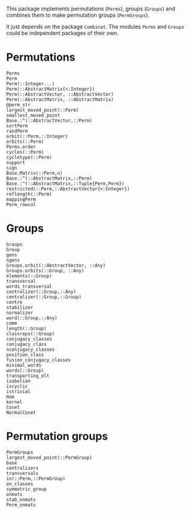 This package implements permutations (`Perms`), groups (`Groups`) and combines
them to make permutation groups (`PermGroups`). 

It just depends on the package `Combinat`. The modules `Perms` and `Groups`
could be independent packages of their own.

# Permutations
```@docs
Perms
Perm
Perm(::Integer...)
Perm(::AbstractMatrix{<:Integer})
Perm(::AbstractVector, ::AbstractVector)
Perm(::AbstractMatrix, ::AbstractMatrix)
@perm_str
largest_moved_point(::Perm)
smallest_moved_point
Base.:^(::AbstractVector,::Perm) 
sortPerm
randPerm
orbit(::Perm,::Integer)
orbits(::Perm)
Perms.order
cycles(::Perm)
cycletype(::Perm)
support
sign
Base.Matrix(::Perm,n)
Base.:^(::AbstractMatrix,::Perm)
Base.:^(::AbstractMatrix,::Tuple{Perm,Perm})
restricted(::Perm,::AbstractVector{<:Integer})
reflength(::Perm)
mappingPerm
Perm_rowcol
```
# Groups
```@docs
Groups
Group
gens
ngens
Groups.orbit(::AbstractVector, ::Any)
Groups.orbits(::Group, ::Any)
elements(::Group)
transversal
words_transversal
centralizer(::Group,::Any)
centralizer(::Group,::Group)
centre
stabilizer
normalizer
word(::Group,::Any)
comm
length(::Group)
classreps(::Group)
conjugacy_classes
conjugacy_class
nconjugacy_classes
position_class
fusion_conjugacy_classes
minimal_words
words(::Group)
transporting_elt
isabelian
iscyclic
istrivial
Hom
kernel
Coset
NormalCoset
```
# Permutation groups
```@docs
PermGroups
largest_moved_point(::PermGroup)
base
centralizers
transversals
in(::Perm,::PermGroup)
on_classes
symmetric_group
onmats
stab_onmats
Perm_onmats
```

